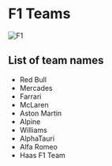 # F1 Teams

![F1](../images/f1-logo.avif)

## List of team names

- Red Bull
- Mercades
- Farrari
- McLaren
- Aston Martin
- Alpine
- Williams
- AlphaTauri
- Alfa Romeo
- Haas F1 Team

